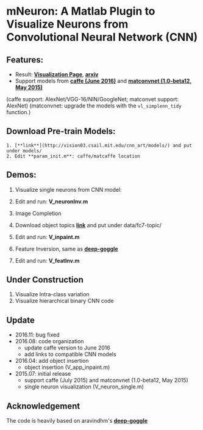 # mNeuron: A Matlab Plugin to Visualize Neurons from Convolutional Neural Network (CNN)

## Features:
- Result: [**Visualization Page**](http://vision03.csail.mit.edu/cnn_art/index.html), [**arxiv**](http://vision03.csail.mit.edu/cnn_art/data/cnn_visual_arxiv.pdf)
- Support models from [**caffe (June 2016)**](https://github.com/BVLC/caffe) and [**matconvnet (1.0-beta12, May 2015)**](http://www.vlfeat.org/matconvnet/)

(caffe support: AlexNet/VGG-16/NIN/GoogleNet; matconvet support: AlexNet)
(matconvnet: upgrade the models with the `vl_simplenn_tidy` function.)

## Download Pre-train Models:
    1. [**link**](http://vision03.csail.mit.edu/cnn_art/models/) and put under models/
    2. Edit **param_init.m**: caffe/matcaffe location

## Demos:
1. Visualize single neurons from CNN model:
  1. Edit and run: **V_neuronInv.m**

2. Image Completion
  1. Download object topics
     [**link**](http://visi11on03.csail.mit.edu/cnn_art/fc7-topic.zip) and put under data/fc7-topic/
  2. Edit and run: **V_inpaint.m**

3. Feature Inversion, same as [**deep-goggle**](https://github.com/aravindhm/deep-goggle)
  1. Edit and run: **V_featInv.m**

## Under Construction
1. Visualize Intra-class variation
2. Visualize hierarchical binary CNN code

## Update
- 2016.11: bug fixed
- 2016.08: code organization
    - update caffe version to June 2016
    - add links to compatible CNN models
- 2016.04: add object insertion
    - object insertion (V_app_inpaint.m)
- 2015.07: initial release
    - support caffe (July 2015) and matconvnet (1.0-beta12, May 2015)
    - single neuron visualization (V_neuron_single.m)

## Acknowledgement
The code is heavily based on aravindhm's [**deep-goggle**](https://github.com/aravindhm/deep-goggle)
